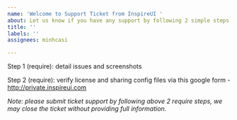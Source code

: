 ```yaml
---
name: 'Welcome to Support Ticket from InspireUI '
about: Let us know if you have any support by following 2 simple steps
title: ''
labels: ''
assignees: minhcasi

---
```


Step 1 (require): detail issues and screenshots



Step 2 (require): verify license and sharing config files via this google form - http://private.inspireui.com



*Note: please submit ticket support by following above 2 require steps, we may close the ticket without providing full information.*
